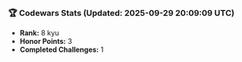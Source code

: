 ### 🏆 Codewars Stats (Updated: 2025-09-29 20:09:09 UTC)

- **Rank:** 8 kyu
- **Honor Points:** 3
- **Completed Challenges:** 1

